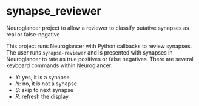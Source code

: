 # synapse_reviewer
Neuroglancer project to allow a reviewer to classify putative synapses as real or false-negative

This project runs Neuroglancer with Python callbacks to review synapses.
The user runs `synapse-reviewer` and is presented with synapses in Neuroglancer
to rate as true positives or false negatives. There are several keyboard
commands within Neuroglancer:

- *Y*: yes, it is a synapse
- *N*: no, it is not a synapse
- *S*: skip to next synapse
- *R*: refresh the display

